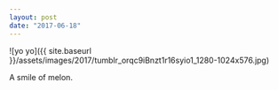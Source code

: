 ```yaml
---
layout: post
date: "2017-06-18"
---
```


![yo yo]({{ site.baseurl }}/assets/images/2017/tumblr_orqc9iBnzt1r16syio1_1280-1024x576.jpg)

A smile of melon.
